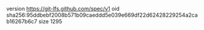 version https://git-lfs.github.com/spec/v1
oid sha256:95ddbebf2008b571b09caeddd5e039e669df22d62428229254a2cab16267b6c7
size 1295
